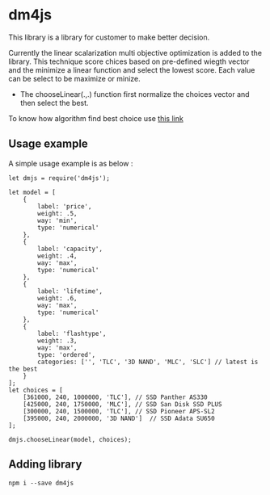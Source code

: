 # dm4js

This library is a library for customer to make better decision.

Currently the linear scalarization multi objective optimization is added to the library. This technique score chices based on pre-defined wiegth vector and the minimize a linear function and select the lowest score. Each value can be select to be maximize or minize.

* The chooseLinear(.,.) function first normalize the choices vector and then select the best.

To know how algorithm find best choice use [this link](https://en.wikipedia.org/wiki/Multi-objective_optimization#Scalarizing)

## Usage example
A simple usage example is as below :

```
let dmjs = require('dm4js');

let model = [
    {
        label: 'price',
        weight: .5,
        way: 'min',
        type: 'numerical'
    },
    {
        label: 'capacity',
        weight: .4,
        way: 'max',
        type: 'numerical'
    },
    {
        label: 'lifetime',
        weight: .6,
        way: 'max',
        type: 'numerical'
    },
    {
        label: 'flashtype',
        weight: .3,
        way: 'max',
        type: 'ordered',
        categories: ['', 'TLC', '3D NAND', 'MLC', 'SLC'] // latest is the best
    }
];
let choices = [
    [361000, 240, 1000000, 'TLC'], // SSD Panther AS330
    [425000, 240, 1750000, 'MLC'], // SSD San Disk SSD PLUS
    [300000, 240, 1500000, 'TLC'], // SSD Pioneer APS-SL2
    [395000, 240, 2000000, '3D NAND']  // SSD Adata SU650
];

dmjs.chooseLinear(model, choices);
```

## Adding library
```
npm i --save dm4js
```
